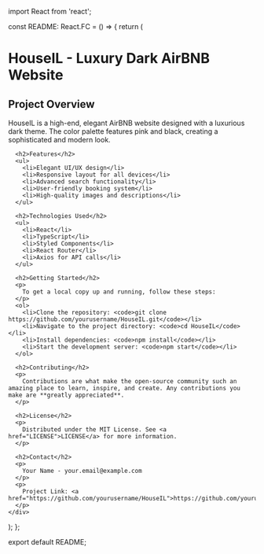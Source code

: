 import React from 'react';

const README: React.FC = () => {
  return (
    <div>
      <h1>HouseIL - Luxury Dark AirBNB Website</h1>
      <h2>Project Overview</h2>
      <p>
        HouseIL is a high-end, elegant AirBNB website designed with a luxurious dark theme. The color palette features pink and black, creating a sophisticated and modern look.
      </p>
      
      <h2>Features</h2>
      <ul>
        <li>Elegant UI/UX design</li>
        <li>Responsive layout for all devices</li>
        <li>Advanced search functionality</li>
        <li>User-friendly booking system</li>
        <li>High-quality images and descriptions</li>
      </ul>
      
      <h2>Technologies Used</h2>
      <ul>
        <li>React</li>
        <li>TypeScript</li>
        <li>Styled Components</li>
        <li>React Router</li>
        <li>Axios for API calls</li>
      </ul>
      
      <h2>Getting Started</h2>
      <p>
        To get a local copy up and running, follow these steps:
      </p>
      <ol>
        <li>Clone the repository: <code>git clone https://github.com/yourusername/HouseIL.git</code></li>
        <li>Navigate to the project directory: <code>cd HouseIL</code></li>
        <li>Install dependencies: <code>npm install</code></li>
        <li>Start the development server: <code>npm start</code></li>
      </ol>
      
      <h2>Contributing</h2>
      <p>
        Contributions are what make the open-source community such an amazing place to learn, inspire, and create. Any contributions you make are **greatly appreciated**.
      </p>
      
      <h2>License</h2>
      <p>
        Distributed under the MIT License. See <a href="LICENSE">LICENSE</a> for more information.
      </p>
      
      <h2>Contact</h2>
      <p>
        Your Name - your.email@example.com
      </p>
      <p>
        Project Link: <a href="https://github.com/yourusername/HouseIL">https://github.com/yourusername/HouseIL</a>
      </p>
    </div>
  );
};

export default README;